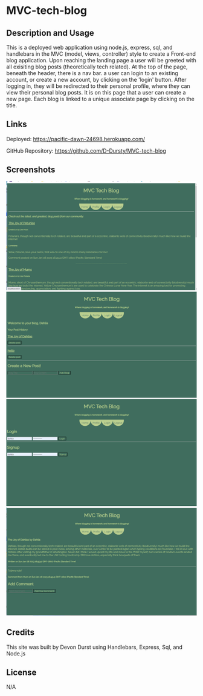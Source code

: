 # MVC-tech-blog

## Description and Usage
This is a deployed web application using node.js, express, sql, and handlebars in the MVC (model, views, controller) style to create a Front-end blog application. 
Upon reaching the landing page a user will be greeted with all exisiting blog posts (theoretically tech related). At the top of the page, beneath the header, there is a nav bar. a user can login to an existing account, or create a new account, by clicking on the 'login' button. After logging in, they will be redirected to their personal profile, where they can view their personal blog posts. It is on this page that a user can create a new page. Each blog is linked to a unique associate page by clicking on the title. 
## Links
Deployed: https://pacific-dawn-24698.herokuapp.com/

GitHub Repository: https://github.com/D-Dursty/MVC-tech-blog

## Screenshots
![computer screenshot](./assets/images/tech1.png)
![computer screenshot](./assets/images/tech2.png)
![computer screenshot](./assets/images/tech3.png)
![computer screenshot](./assets/images/tech4.png)

## Credits
This site was built by Devon Durst using Handlebars, Express, Sql, and Node.js

## License
N/A